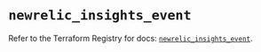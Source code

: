 # `newrelic_insights_event`

Refer to the Terraform Registry for docs: [`newrelic_insights_event`](https://registry.terraform.io/providers/newrelic/newrelic/3.66.0/docs/resources/insights_event).
